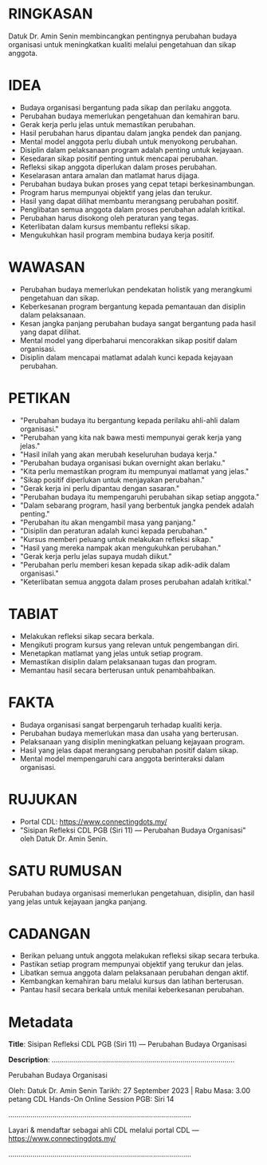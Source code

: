# RINGKASAN
Datuk Dr. Amin Senin membincangkan pentingnya perubahan budaya organisasi untuk meningkatkan kualiti melalui pengetahuan dan sikap anggota.

# IDEA
- Budaya organisasi bergantung pada sikap dan perilaku anggota.
- Perubahan budaya memerlukan pengetahuan dan kemahiran baru.
- Gerak kerja perlu jelas untuk memastikan perubahan.
- Hasil perubahan harus dipantau dalam jangka pendek dan panjang.
- Mental model anggota perlu diubah untuk menyokong perubahan.
- Disiplin dalam pelaksanaan program adalah penting untuk kejayaan.
- Kesedaran sikap positif penting untuk mencapai perubahan.
- Refleksi sikap anggota diperlukan dalam proses perubahan.
- Keselarasan antara amalan dan matlamat harus dijaga.
- Perubahan budaya bukan proses yang cepat tetapi berkesinambungan.
- Program harus mempunyai objektif yang jelas dan terukur.
- Hasil yang dapat dilihat membantu merangsang perubahan positif.
- Penglibatan semua anggota dalam proses perubahan adalah kritikal.
- Perubahan harus disokong oleh peraturan yang tegas.
- Keterlibatan dalam kursus membantu refleksi sikap.
- Mengukuhkan hasil program membina budaya kerja positif.

# WAWASAN
- Perubahan budaya memerlukan pendekatan holistik yang merangkumi pengetahuan dan sikap.
- Keberkesanan program bergantung kepada pemantauan dan disiplin dalam pelaksanaan.
- Kesan jangka panjang perubahan budaya sangat bergantung pada hasil yang dapat dilihat.
- Mental model yang diperbaharui mencorakkan sikap positif dalam organisasi.
- Disiplin dalam mencapai matlamat adalah kunci kepada kejayaan perubahan.
  
# PETIKAN
- "Perubahan budaya itu bergantung kepada perilaku ahli-ahli dalam organisasi."
- "Perubahan yang kita nak bawa mesti mempunyai gerak kerja yang jelas."
- "Hasil inilah yang akan merubah keseluruhan budaya kerja."
- "Perubahan budaya organisasi bukan overnight akan berlaku."
- "Kita perlu memastikan program itu mempunyai matlamat yang jelas."
- "Sikap positif diperlukan untuk menjayakan perubahan."
- "Gerak kerja ini perlu dipantau dengan sasaran."
- "Perubahan budaya itu mempengaruhi perubahan sikap setiap anggota."
- "Dalam sebarang program, hasil yang berbentuk jangka pendek adalah penting."
- "Perubahan itu akan mengambil masa yang panjang."
- "Disiplin dan peraturan adalah kunci kepada perubahan."
- "Kursus memberi peluang untuk melakukan refleksi sikap."
- "Hasil yang mereka nampak akan mengukuhkan perubahan."
- "Gerak kerja perlu jelas supaya mudah diikut."
- "Perubahan perlu memberi kesan kepada sikap adik-adik dalam organisasi."
- "Keterlibatan semua anggota dalam proses perubahan adalah kritikal."

# TABIAT
- Melakukan refleksi sikap secara berkala.
- Mengikuti program kursus yang relevan untuk pengembangan diri.
- Menetapkan matlamat yang jelas untuk setiap program.
- Memastikan disiplin dalam pelaksanaan tugas dan program.
- Memantau hasil secara berterusan untuk penambahbaikan.

# FAKTA
- Budaya organisasi sangat berpengaruh terhadap kualiti kerja.
- Perubahan budaya memerlukan masa dan usaha yang berterusan.
- Pelaksanaan yang disiplin meningkatkan peluang kejayaan program.
- Hasil yang jelas dapat merangsang perubahan positif dalam sikap.
- Mental model mempengaruhi cara anggota berinteraksi dalam organisasi.

# RUJUKAN
- Portal CDL: https://www.connectingdots.my/
- "Sisipan Refleksi CDL PGB (Siri 11) — Perubahan Budaya Organisasi" oleh Datuk Dr. Amin Senin.

# SATU RUMUSAN
Perubahan budaya organisasi memerlukan pengetahuan, disiplin, dan hasil yang jelas untuk kejayaan jangka panjang.

# CADANGAN
- Berikan peluang untuk anggota melakukan refleksi sikap secara terbuka.
- Pastikan setiap program mempunyai objektif yang terukur dan jelas.
- Libatkan semua anggota dalam pelaksanaan perubahan dengan aktif.
- Kembangkan kemahiran baru melalui kursus dan latihan berterusan.
- Pantau hasil secara berkala untuk menilai keberkesanan perubahan.

# Metadata
**Title**: Sisipan Refleksi CDL PGB (Siri 11) — Perubahan Budaya Organisasi

**Description**: ...........................................................................................

Perubahan Budaya Organisasi

Oleh: Datuk Dr. Amin Senin
Tarikh: 27 September 2023   |   Rabu
Masa: 3.00 petang
CDL Hands-On Online Session PGB: Siri 14

...........................................................................................

Layari & mendaftar sebagai ahli CDL melalui portal CDL — https://www.connectingdots.my/

...........................................................................................